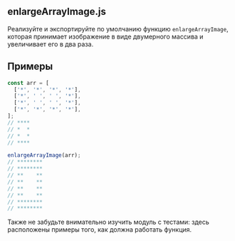 ## enlargeArrayImage.js

Реализуйте и экспортируйте по умолчанию функцию `enlargeArrayImage`, которая принимает изображение в виде двумерного массива и увеличивает его в два раза.

## Примеры

```js
const arr = [
  ['*', '*', '*', '*'],
  ['*', ' ', ' ', '*'],
  ['*', ' ', ' ', '*'],
  ['*', '*', '*', '*'],
];
// ****
// *  *
// *  *
// ****

enlargeArrayImage(arr);
// ********
// ********
// **    **
// **    **
// **    **
// **    **
// ********
// ********
```

Также не забудьте внимательно изучить модуль с тестами: здесь расположены примеры того, как должна работать функция.
